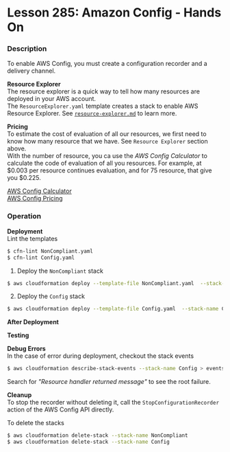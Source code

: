 # Lesson 285: Amazon Config - Hands On

### Description

To enable AWS Config, you must create a configuration recorder and a delivery channel.

**Resource Explorer**  
The resource explorer is a quick way to tell how many resources are deployed in your AWS account.  
The `ResourceExplorer.yaml` template creates a stack to enable AWS Resource Explorer. See [`resource-explorer.md`](./resource-explorer.md) to learn more.

**Pricing**  
To estimate the cost of evaluation of all our resources, we first need to know how many resource that we have. See `Resource Explorer` section above.  
With the number of resource, you ca use the _AWS Config Calculator_ to calculate the code of evaluation of all you resources.
For example, at $0.003 per resource continues evaluation, and for 75 resource, that give you $0.225.

[AWS Config Calculator](https://calculator.aws/#/createCalculator/Config)  
[AWS Config Pricing](https://aws.amazon.com/config/pricing/)

### Operation

**Deployment**  
Lint the templates

```bash
$ cfn-lint NonCompliant.yaml
$ cfn-lint Config.yaml
```

1. Deploy the `NonCompliant` stack

```bash
$ aws cloudformation deploy --template-file NonCompliant.yaml  --stack-name NonCompliant
```

2. Deploy the `Config` stack

```bash
$ aws cloudformation deploy --template-file Config.yaml  --stack-name Config --capabilities CAPABILITY_NAMED_IAM
```

**After Deployment**

**Testing**

**Debug Errors**  
 In the case of error during deployment, checkout the stack events

```bash
$ aws cloudformation describe-stack-events --stack-name Config > events.json
```

Search for _"Resource handler returned message"_ to see the root failure.

**Cleanup**  
To stop the recorder without deleting it, call the `StopConfigurationRecorder` action of the AWS Config API directly.

To delete the stacks

```bash
$ aws cloudformation delete-stack --stack-name NonCompliant
$ aws cloudformation delete-stack --stack-name Config
```
